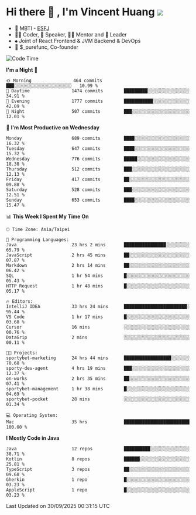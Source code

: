 # Hi there 👋 , I'm Vincent Huang ![](https://komarev.com/ghpvc/?username=Jian-Min-Huang)
- 👀 MBTI - [ESFJ](https://www.16personalities.com/esfj-personality)
- 👨‍💻 Coder, 🎤 Speaker, 👨‍🏫 Mentor and 🚀 Leader
- ♠️ Joint of React Frontend & JVM Backend & DevOps
- 💼 $_purefunc, Co-founder

<!--START_SECTION:waka-->
![Code Time](http://img.shields.io/badge/Code%20Time-6%2C001%20hrs%2047%20mins-blue)

**I'm a Night 🦉** 

```text
🌞 Morning                464 commits         ███░░░░░░░░░░░░░░░░░░░░░░   10.99 % 
🌆 Daytime                1474 commits        █████████░░░░░░░░░░░░░░░░   34.91 % 
🌃 Evening                1777 commits        ███████████░░░░░░░░░░░░░░   42.09 % 
🌙 Night                  507 commits         ███░░░░░░░░░░░░░░░░░░░░░░   12.01 % 
```
📅 **I'm Most Productive on Wednesday** 

```text
Monday                   689 commits         ████░░░░░░░░░░░░░░░░░░░░░   16.32 % 
Tuesday                  647 commits         ████░░░░░░░░░░░░░░░░░░░░░   15.32 % 
Wednesday                776 commits         █████░░░░░░░░░░░░░░░░░░░░   18.38 % 
Thursday                 512 commits         ███░░░░░░░░░░░░░░░░░░░░░░   12.13 % 
Friday                   417 commits         ██░░░░░░░░░░░░░░░░░░░░░░░   09.88 % 
Saturday                 528 commits         ███░░░░░░░░░░░░░░░░░░░░░░   12.51 % 
Sunday                   653 commits         ████░░░░░░░░░░░░░░░░░░░░░   15.47 % 
```


📊 **This Week I Spent My Time On** 

```text
🕑︎ Time Zone: Asia/Taipei

💬 Programming Languages: 
Java                     23 hrs 2 mins       ████████████████░░░░░░░░░   65.79 % 
JavaScript               2 hrs 45 mins       ██░░░░░░░░░░░░░░░░░░░░░░░   07.87 % 
Markdown                 2 hrs 14 mins       ██░░░░░░░░░░░░░░░░░░░░░░░   06.42 % 
SQL                      1 hr 54 mins        █░░░░░░░░░░░░░░░░░░░░░░░░   05.43 % 
HTTP Request             1 hr 48 mins        █░░░░░░░░░░░░░░░░░░░░░░░░   05.17 % 

🔥 Editors: 
IntelliJ IDEA            33 hrs 24 mins      ████████████████████████░   95.44 % 
VS Code                  1 hr 17 mins        █░░░░░░░░░░░░░░░░░░░░░░░░   03.68 % 
Cursor                   16 mins             ░░░░░░░░░░░░░░░░░░░░░░░░░   00.76 % 
DataGrip                 2 mins              ░░░░░░░░░░░░░░░░░░░░░░░░░   00.11 % 

🐱‍💻 Projects: 
sportybet-marketing      24 hrs 44 mins      ██████████████████░░░░░░░   70.68 % 
sporty-dev-agent         4 hrs 19 mins       ███░░░░░░░░░░░░░░░░░░░░░░   12.37 % 
on-works                 2 hrs 35 mins       ██░░░░░░░░░░░░░░░░░░░░░░░   07.41 % 
sportybet-management     1 hr 38 mins        █░░░░░░░░░░░░░░░░░░░░░░░░   04.69 % 
sportybet-pocket         28 mins             ░░░░░░░░░░░░░░░░░░░░░░░░░   01.34 % 

💻 Operating System: 
Mac                      35 hrs              █████████████████████████   100.00 % 
```

**I Mostly Code in Java** 

```text
Java                     12 repos            ██████████░░░░░░░░░░░░░░░   38.71 % 
Kotlin                   8 repos             ██████░░░░░░░░░░░░░░░░░░░   25.81 % 
TypeScript               3 repos             ██░░░░░░░░░░░░░░░░░░░░░░░   09.68 % 
Gherkin                  1 repo              █░░░░░░░░░░░░░░░░░░░░░░░░   03.23 % 
AppleScript              1 repo              █░░░░░░░░░░░░░░░░░░░░░░░░   03.23 % 
```




 Last Updated on 30/09/2025 00:31:15 UTC
<!--END_SECTION:waka-->
